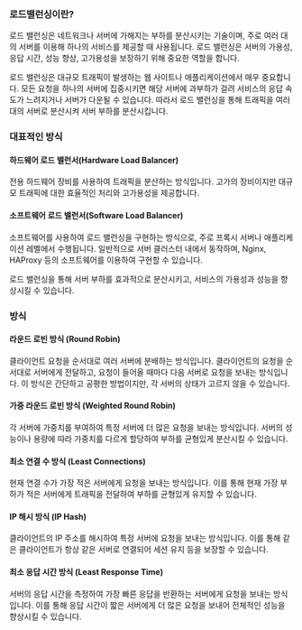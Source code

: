 ### 로드밸런싱이란?
로드 밸런싱은 네트워크나 서버에 가해지는 부하를 분산시키는 기술이며, 주로 여러 대의 서버를 이용해 하나의 서비스를 제공할 때 사용됩니다. 로드 밸런싱은 서버의 가용성, 응답 시간, 성능 향상, 고가용성을 보장하기 위해 중요한 역할을 합니다.

로드 밸런싱은 대규모 트래픽이 발생하는 웹 사이트나 애플리케이션에서 매우 중요합니다. 모든 요청을 하나의 서버에 집중시키면 해당 서버에 과부하가 걸려 서비스의 응답 속도가 느려지거나 서버가 다운될 수 있습니다. 따라서 로드 밸런싱을 통해 트래픽을 여러 대의 서버로 분산시켜 서버 부하를 분산시킵니다.

### 대표적인 방식
#### 하드웨어 로드 밸런서(Hardware Load Balancer)
전용 하드웨어 장비를 사용하여 트래픽을 분산하는 방식입니다. 고가의 장비이지만 대규모 트래픽에 대한 효율적인 처리와 고가용성을 제공합니다.

#### 소프트웨어 로드 밸런서(Software Load Balancer)
소프트웨어를 사용하여 로드 밸런싱을 구현하는 방식으로, 주로 프록시 서버나 애플리케이션 레벨에서 수행됩니다. 일반적으로 서버 클러스터 내에서 동작하며, Nginx, HAProxy 등의 소프트웨어를 이용하여 구현할 수 있습니다.

로드 밸런싱을 통해 서버 부하를 효과적으로 분산시키고, 서비스의 가용성과 성능을 향상시킬 수 있습니다.

### 방식
#### 라운드 로빈 방식 (Round Robin)
클라이언트 요청을 순서대로 여러 서버에 분배하는 방식입니다. 클라이언트의 요청을 순서대로 서버에게 전달하고, 요청이 들어올 때마다 다음 서버로 요청을 보내는 방식입니다. 이 방식은 간단하고 공평한 방법이지만, 각 서버의 상태가 고르지 않을 수 있습니다.

#### 가중 라운드 로빈 방식 (Weighted Round Robin)
각 서버에 가중치를 부여하여 특정 서버에 더 많은 요청을 보내는 방식입니다. 서버의 성능이나 용량에 따라 가중치를 다르게 할당하여 부하를 균형있게 분산시킬 수 있습니다.

#### 최소 연결 수 방식 (Least Connections)
현재 연결 수가 가장 적은 서버에게 요청을 보내는 방식입니다. 이를 통해 현재 가장 부하가 적은 서버에게 트래픽을 전달하여 부하를 균형있게 유지할 수 있습니다.

#### IP 해시 방식 (IP Hash)
클라이언트의 IP 주소를 해시하여 특정 서버에 요청을 보내는 방식입니다. 이를 통해 같은 클라이언트가 항상 같은 서버로 연결되어 세션 유지 등을 보장할 수 있습니다.

#### 최소 응답 시간 방식 (Least Response Time)
서버의 응답 시간을 측정하여 가장 빠른 응답을 반환하는 서버에게 요청을 보내는 방식입니다. 이를 통해 응답 시간이 짧은 서버에게 더 많은 요청을 보내어 전체적인 성능을 향상시킬 수 있습니다.
